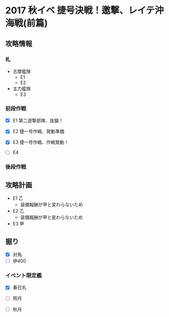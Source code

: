 # 2017 秋イベ 捷号決戦！邀撃、レイテ沖海戦(前篇)


## 攻略情報
### 札

- 志摩艦隊
	- E1
	- E2
- 主力艦隊
	- E3


### 前段作戦

- [x] E1 第二遊撃部隊、抜錨！

- [x] E2 捷一号作戦、発動準備

- [x] E3 捷一号作戦、作戦発動！

- [ ] E4

### 後段作戦


## 攻略計画

- E1 乙
	- 装備報酬が甲と変わらないため
- E2 乙
	- 装備報酬が甲と変わらないため
- E3 甲


## 掘り

- [x] 対馬
- [ ] 伊400

### イベント限定艦

- [x] 春日丸
- [ ] 照月
- [ ] 秋月

